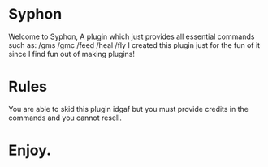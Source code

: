 # Syphon

Welcome to Syphon, A plugin which just provides all essential commands such as:
/gms
/gmc
/feed
/heal
/fly
I created this plugin just for the fun of it since I find fun out of making plugins!

# Rules
You are able to skid this plugin idgaf but you must provide credits in the commands and you cannot resell.

# Enjoy.
